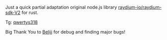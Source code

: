 Just a quick partial adaptation original node.js library [raydium-io/raydium-sdk-V2](https://github.com/raydium-io/raydium-sdk-V2) for rust.

Tg: [qwertys318](https://t.me/qwertys318)

Big Thank You to [Belijj](https://github.com/Belijj) for debug and finding major bugs!
